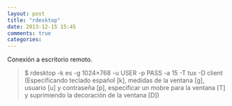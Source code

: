 ```yaml
---
layout: post
title: "rdesktop"
date: 2013-12-15 15:45
comments: true
categories: 
---
```

Conexión a escritorio remoto.

>$ rdesktop -k es -g 1024×768 -u USER -p PASS -a 15 -T tux -D client (Especificando teclado español [k], medidas de la ventana [g], usuario [u] y contraseña [p], especificar un mobre para la ventana [T] y suprimiendo la decoración de la ventana [D])

